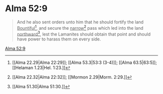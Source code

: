 # Alma 52:9

> And he also sent orders unto him that he should fortify the land <u>Bountiful</u>[^a], and secure the <u>narrow</u>[^b] pass which led into the land <u>northward</u>[^c], lest the Lamanites should obtain that point and should have power to harass them on every side.

[Alma 52:9](https://www.churchofjesuschrist.org/study/scriptures/bofm/alma/52?lang=eng&id=p9#p9)


[^a]: [[Alma 22.29|Alma 22:29]]; [[Alma 53.3|53:3 (3-4)]]; [[Alma 63.5|63:5]]; [[Helaman 1.23|Hel. 1:23.]]
[^b]: [[Alma 22.32|Alma 22:32]]; [[Mormon 2.29|Morm. 2:29.]]
[^c]: [[Alma 51.30|Alma 51:30.]]
